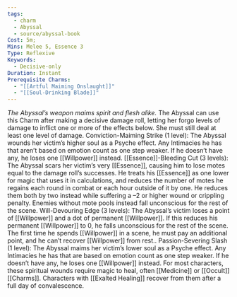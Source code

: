 ```yaml
---
tags:
  - charm
  - Abyssal
  - source/abyssal-book
Cost: 5m; 
Mins: Melee 5, Essence 3
Type: Reflexive
Keywords:
  - Decisive-only
Duration: Instant
Prerequisite Charms:
  - "[[Artful Maiming Onslaught]]"
  - "[[Soul-Drinking Blade]]"
---
```

*The Abyssal’s weapon maims spirit and flesh alike.*
The Abyssal can use this Charm after making a decisive damage roll, letting her forgo levels of damage to inflict one or more of the effects below. She must still deal at least one level of damage.
Conviction-Maiming Strike (1 level): The Abyssal wounds her victim’s higher soul as a Psyche effect.
Any Intimacies he has that aren’t based on emotion count as one step weaker. If he doesn’t have any, he loses one [[Willpower]] instead.
[[Essence]]-Bleeding Cut (3 levels): The Abyssal scars her victim’s very [[Essence]], causing him to lose motes equal to the damage roll’s successes. He treats his [[Essence]] as one lower for magic that uses it in calculations, and reduces the number of motes he regains each round in combat or each hour outside of it by one. He reduces them both by two instead while suffering a –2 or higher wound or crippling penalty.
Enemies without mote pools instead fall unconscious for the rest of the scene.
Will-Devouring Edge (3 levels): The Abyssal’s victim loses a point of [[Willpower]] and a dot of permanent [[Willpower]]. If this reduces his permanent [[Willpower]] to 0, he falls unconscious for the rest of the scene. The first time he spends [[Willpower]] in a scene, he must pay an additional point, and he can’t recover [[Willpower]] from rest..
Passion-Severing Slash (1 level): The Abyssal maims her victim’s lower soul as a Psyche effect. Any Intimacies he has that are based on emotion count as one step weaker. If he doesn’t have any, he loses one [[Willpower]] instead.
For most characters, these spiritual wounds require magic to heal, often [[Medicine]] or [[Occult]] [[Charms]].
Characters with [[Exalted Healing]] recover from them after a full day of convalescence.